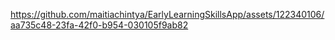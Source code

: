 https://github.com/maitiachintya/EarlyLearningSkillsApp/assets/122340106/aa735c48-23fa-42f0-b954-030105f9ab82
